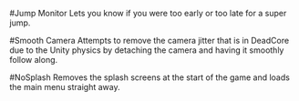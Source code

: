 #Jump Monitor
Lets you know if you were too early or too late for a super jump.

#Smooth Camera
Attempts to remove the camera jitter that is in DeadCore due to the Unity physics by detaching the camera and having it smoothly follow along.

#NoSplash
Removes the splash screens at the start of the game and loads the main menu straight away.
